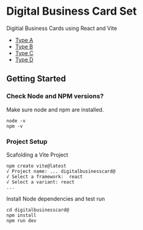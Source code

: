 # Digital Business Card Set
Digitial Business Cards using React and Vite
- [Type A](https://digitalbusinesscarda.netlify.app/)
- [Type B](https://digitalbusinesscardb.netlify.app/)
- [Type C](https://digitalbusinesscardc.netlify.app/)
- [Type D](https://digitalbusinesscardd.netlify.app/)

## Getting Started
### Check Node and NPM versions?
Make sure node and npm are installed.
```PS
node -v
npm -v
```

### Project Setup

Scafolding a Vite Project
```PS
npm create vite@latest
√ Project name: ... digitalbusinesscard@
√ Select a framework:  react
√ Select a variant: react
...
```

Install Node dependencies and test run
```PS
cd digitalbusinesscard@
npm install
npm run dev
```

